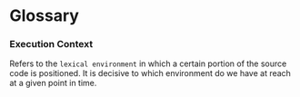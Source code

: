 # Glossary

### Execution Context
Refers to the `lexical environment` in which a certain portion of the source code is positioned. It is decisive to which environment do we have at reach at a given point in time.